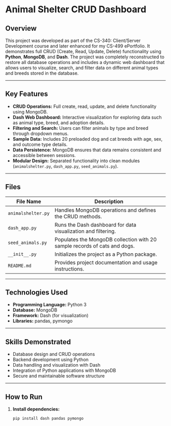 # Animal Shelter CRUD Dashboard

## Overview
This project was developed as part of the CS-340: Client/Server Development course and later enhanced for my CS-499 ePortfolio. It demonstrates full CRUD (Create, Read, Update, Delete) functionality using **Python**, **MongoDB**, and **Dash**. The project was completely reconstructed to restore all database operations and includes a dynamic web dashboard that allows users to visualize, search, and filter data on different animal types and breeds stored in the database.

---

## Key Features
- **CRUD Operations:** Full create, read, update, and delete functionality using MongoDB.
- **Dash Web Dashboard:** Interactive visualization for exploring data such as animal type, breed, and adoption details.
- **Filtering and Search:** Users can filter animals by type and breed through dropdown menus.
- **Sample Data:** Includes 20 preloaded dog and cat breeds with age, sex, and outcome type details.
- **Data Persistence:** MongoDB ensures that data remains consistent and accessible between sessions.
- **Modular Design:** Separated functionality into clean modules (`animalshelter.py`, `dash_app.py`, `seed_animals.py`).

---

## Files
| File Name | Description |
|------------|--------------|
| `animalshelter.py` | Handles MongoDB operations and defines the CRUD methods. |
| `dash_app.py` | Runs the Dash dashboard for data visualization and filtering. |
| `seed_animals.py` | Populates the MongoDB collection with 20 sample records of cats and dogs. |
| `__init__.py` | Initializes the project as a Python package. |
| `README.md` | Provides project documentation and usage instructions. |

---

## Technologies Used
- **Programming Language:** Python 3  
- **Database:** MongoDB  
- **Framework:** Dash (for visualization)  
- **Libraries:** pandas, pymongo  

---

## Skills Demonstrated
- Database design and CRUD operations  
- Backend development using Python  
- Data handling and visualization with Dash  
- Integration of Python applications with MongoDB  
- Secure and maintainable software structure  

---

## How to Run
1. **Install dependencies:**
   ```bash
   pip install dash pandas pymongo
